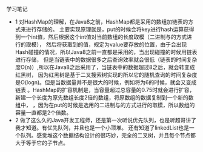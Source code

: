 学习笔记

* 1 对HashMap的理解，在Java8之前，HashMap都是采用的数组加链表的方式来进行存储的。
主要实现原理就是，put的时候会将key进行hash运算获得到一个int值，然后根据这个int值对当前数组的长度取模（二进制与的方式进行的取模），
然后将获取到的值，规定为value要存放的位置，由于会出现Hash碰撞的情况，所以Java8之前一直都是采用的，当出现碰撞的时候用链表进行存储，
但是当链表中的数据很多之后查询效率就会很低（链表的时间复杂度O(n)）,所以在Java8之后采用了，当链表中的数据超过8之后，就会转变成红黑树，
因为红黑树是基于二叉搜索树实现的所以它的随机查询的时间复杂度是O(logn)。但是当数据量并不是很大的时候，例如将为6的时候，就会又变成链表
。HashMap的扩容机制是，当容量超过总容量的0.75时就会进行扩容，新建一个长度为原先数组长度2倍的数组，将原数组的数据复制到一个新的数组中，
，因为在put的时候是选用的二进制与的方式进行的取模，所以数组的容量一直都是2个倍数。
* 2 做了这么久的Java开发工程师，还是第一次听说优先队列，也是听超哥讲了我才知道。有优先队列，并且也是一个小顶堆。
还有知道了linkedList也是一个队列。感觉堆这个数据结构设计的很巧妙，完全的二叉树，并且每个节点都大于等于它的子节点。
